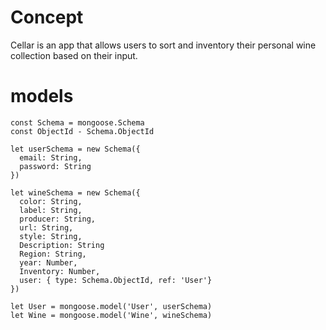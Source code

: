 # Concept
Cellar is an app that allows users to sort and inventory their personal wine collection based on their input.

# models
```
const Schema = mongoose.Schema
const ObjectId - Schema.ObjectId

let userSchema = new Schema({
  email: String,
  password: String
}) 

let wineSchema = new Schema({
  color: String,
  label: String,
  producer: String,
  url: String,
  style: String,
  Description: String
  Region: String,
  year: Number,
  Inventory: Number,
  user: { type: Schema.ObjectId, ref: 'User'}
})

let User = mongoose.model('User', userSchema)
let Wine = mongoose.model('Wine', wineSchema)


